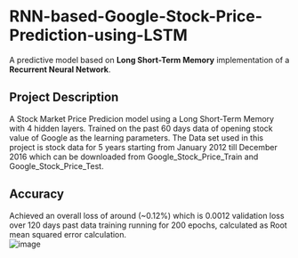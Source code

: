 # RNN-based-Google-Stock-Price-Prediction-using-LSTM
A predictive model based on **Long Short-Term Memory** implementation of a **Recurrent Neural Network**.
</br>
## Project Description 
A Stock Market Price Predicion model using a Long Short-Term Memory with 4 hidden layers. Trained on the past 60 days data of opening stock value of Google as the learning parameters. The Data set used in this project is stock data for 5 years starting from January 2012 till December 2016 which can be downloaded from Google_Stock_Price_Train and Google_Stock_Price_Test. 
</br>
## Accuracy 
Achieved an overall loss of around (~0.12%) which is 0.0012 validation loss over 120 days past data training running for 200 epochs, calculated as Root mean squared error calculation.
</br>
![image](https://user-images.githubusercontent.com/88108754/127496654-ed085dca-fd9e-474b-aecb-33b4f98febf1.png)


